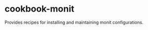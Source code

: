 cookbook-monit
==============

Provides recipes for installing and maintaining monit configurations.